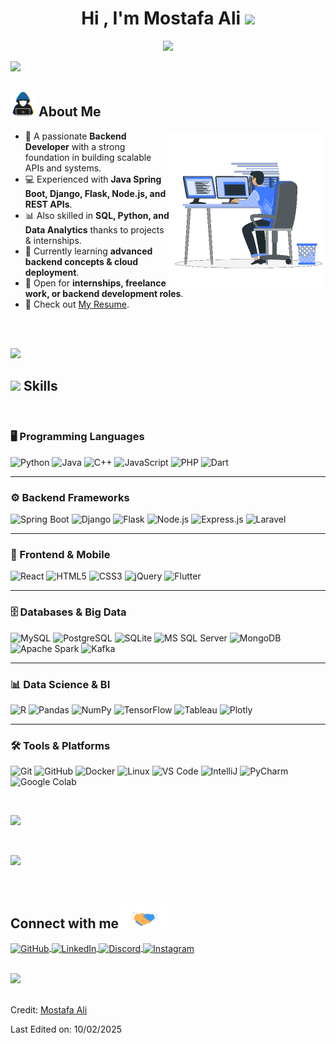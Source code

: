 <h1 align="center"><b>Hi , I'm Mostafa Ali </b><img src="https://media.giphy.com/media/hvRJCLFzcasrR4ia7z/giphy.gif" width="35"></h1>
<!--  -->
<p align="center">
  <a href="https://github.com/DenverCoder1/readme-typing-svg">
    <img src="https://readme-typing-svg.demolab.com?font=Fira+Code&weight=500&size=25&duration=2500&pause=500&random=false&width=435&lines=Al-Slamo+Alykom;Backend+Developer;FCAI+Fresh+Graduate;Love+Building+APIs;Passionate+about+Coding;Big+Fan+to+Al-Ahly+FC">
  </a>
</p>

<img src="https://user-images.githubusercontent.com/73097560/115834477-dbab4500-a447-11eb-908a-139a6edaec5c.gif"><br>


## <img src="https://github.com/0xAbdulKhalid/0xAbdulKhalid/raw/main/assets/mdImages/about_me.gif" width="40px"> **About Me**

<picture> 
  <img align="right" src="https://github.com/0xAbdulKhalid/0xAbdulKhalid/raw/main/assets/mdImages/Right_Side.gif" width="250px">
</picture>

- 🎯 A passionate **Backend Developer** with a strong foundation in building scalable APIs and systems.  
- 💻 Experienced with **Java Spring Boot, Django, Flask, Node.js, and REST APIs**.  
- 📊 Also skilled in **SQL, Python, and Data Analytics** thanks to projects & internships.  
- 🌱 Currently learning **advanced backend concepts & cloud deployment**.  
- 🚀 Open for **internships, freelance work, or backend development roles**.  
- 📄 Check out [My Resume](https://drive.google.com/file/d/1k-Uf3Aahe7U7J-FFg5OiYTyp3wsioCnV/view?usp=drive_link).  


<br><br>

<img src="https://user-images.githubusercontent.com/73097560/115834477-dbab4500-a447-11eb-908a-139a6edaec5c.gif"><br>

## <img src="https://media2.giphy.com/media/QssGEmpkyEOhBCb7e1/giphy.gif?cid=ecf05e47a0n3gi1bfqntqmob8g9aid1oyj2wr3ds3mg700bl&rid=giphy.gif" width ="25"><b> Skills</b>
<br>

<p align="center">

### 🖥️ Programming Languages  
![Python](https://img.shields.io/badge/Python-3670A0?style=for-the-badge&logo=python&logoColor=ffdd54) ![Java](https://img.shields.io/badge/Java-ED8B00?style=for-the-badge&logo=openjdk&logoColor=white) ![C++](https://img.shields.io/badge/C++-00599C?style=for-the-badge&logo=cplusplus&logoColor=white) ![JavaScript](https://img.shields.io/badge/JavaScript-323330?style=for-the-badge&logo=javascript&logoColor=F7DF1E) ![PHP](https://img.shields.io/badge/PHP-777BB4?style=for-the-badge&logo=php&logoColor=white) ![Dart](https://img.shields.io/badge/Dart-0175C2?style=for-the-badge&logo=dart&logoColor=white)  

---

### ⚙️ Backend Frameworks  
![Spring Boot](https://img.shields.io/badge/Spring_Boot-6DB33F?style=for-the-badge&logo=spring&logoColor=white) ![Django](https://img.shields.io/badge/Django-092E20?style=for-the-badge&logo=django&logoColor=white) ![Flask](https://img.shields.io/badge/Flask-000000?style=for-the-badge&logo=flask&logoColor=white) ![Node.js](https://img.shields.io/badge/Node.js-43853D?style=for-the-badge&logo=node.js&logoColor=white) ![Express.js](https://img.shields.io/badge/Express.js-000000?style=for-the-badge&logo=express&logoColor=white) ![Laravel](https://img.shields.io/badge/Laravel-FF2D20?style=for-the-badge&logo=laravel&logoColor=white)  

---

### 🎨 Frontend & Mobile  
![React](https://img.shields.io/badge/React-20232A?style=for-the-badge&logo=react&logoColor=61DAFB) ![HTML5](https://img.shields.io/badge/HTML5-E34F26?style=for-the-badge&logo=html5&logoColor=white) ![CSS3](https://img.shields.io/badge/CSS3-1572B6?style=for-the-badge&logo=css3&logoColor=white) ![jQuery](https://img.shields.io/badge/jQuery-0769AD?style=for-the-badge&logo=jquery&logoColor=white) ![Flutter](https://img.shields.io/badge/Flutter-02569B?style=for-the-badge&logo=flutter&logoColor=white)  

---

### 🗄️ Databases & Big Data  
![MySQL](https://img.shields.io/badge/MySQL-00000F?style=for-the-badge&logo=mysql&logoColor=white) ![PostgreSQL](https://img.shields.io/badge/PostgreSQL-316192?style=for-the-badge&logo=postgresql&logoColor=white) ![SQLite](https://img.shields.io/badge/SQLite-07405E?style=for-the-badge&logo=sqlite&logoColor=white) ![MS SQL Server](https://img.shields.io/badge/Microsoft_SQL_Server-CC2927?style=for-the-badge&logo=microsoftsqlserver&logoColor=white) ![MongoDB](https://img.shields.io/badge/MongoDB-4EA94B?style=for-the-badge&logo=mongodb&logoColor=white) ![Apache Spark](https://img.shields.io/badge/Apache_Spark-E25A1C?style=for-the-badge&logo=apachespark&logoColor=white) ![Kafka](https://img.shields.io/badge/Apache_Kafka-231F20?style=for-the-badge&logo=apachekafka&logoColor=white)  

---

### 📊 Data Science & BI  
![R](https://img.shields.io/badge/R-276DC3?style=for-the-badge&logo=r&logoColor=white) ![Pandas](https://img.shields.io/badge/Pandas-2C2D72?style=for-the-badge&logo=pandas&logoColor=white) ![NumPy](https://img.shields.io/badge/Numpy-013243?style=for-the-badge&logo=numpy&logoColor=white) ![TensorFlow](https://img.shields.io/badge/TensorFlow-FF6F00?style=for-the-badge&logo=TensorFlow&logoColor=white) ![Tableau](https://img.shields.io/badge/Tableau-E97627?style=for-the-badge&logo=Tableau&logoColor=white) ![Plotly](https://img.shields.io/badge/Plotly-3F4F75?style=for-the-badge&logo=plotly&logoColor=white)  

---

### 🛠️ Tools & Platforms  
![Git](https://img.shields.io/badge/Git-F05033?style=for-the-badge&logo=git&logoColor=white) ![GitHub](https://img.shields.io/badge/GitHub-181717?style=for-the-badge&logo=github&logoColor=white) ![Docker](https://img.shields.io/badge/Docker-2496ED?style=for-the-badge&logo=docker&logoColor=white) ![Linux](https://img.shields.io/badge/Linux-FCC624?style=for-the-badge&logo=linux&logoColor=black) ![VS Code](https://img.shields.io/badge/VS_Code-0078d7?style=for-the-badge&logo=visualstudiocode&logoColor=white) ![IntelliJ](https://img.shields.io/badge/IntelliJ_IDEA-000000?style=for-the-badge&logo=intellijidea&logoColor=white) ![PyCharm](https://img.shields.io/badge/PyCharm-000000?style=for-the-badge&logo=pycharm&logoColor=white) ![Google Colab](https://img.shields.io/badge/Google_Colab-F9AB00?style=for-the-badge&logo=googlecolab&logoColor=white)  

</p>

<br>

<img src="https://user-images.githubusercontent.com/73097560/115834477-dbab4500-a447-11eb-908a-139a6edaec5c.gif"><br>

<br>

<img src="https://user-images.githubusercontent.com/73097560/115834477-dbab4500-a447-11eb-908a-139a6edaec5c.gif"><br>

<br>

## Connect with me</b><img src="https://github.com/0xAbdulKhalid/0xAbdulKhalid/raw/main/assets/mdImages/handshake.gif" width ="80">

<p align="left">
<a href="https://github.com/Mostafadars" target="blank">
  <img align="center" src="https://raw.githubusercontent.com/rahuldkjain/github-profile-readme-generator/master/src/images/icons/Social/github.svg" alt="GitHub" height="30" width="40" />
</a>
<a href="https://www.linkedin.com/in/mostafa-ali-1b785a223/" target="blank">
  <img align="center" src="https://raw.githubusercontent.com/rahuldkjain/github-profile-readme-generator/master/src/images/icons/Social/linked-in-alt.svg" alt="LinkedIn" height="30" width="40" />
</a>
<a href="https://discordapp.com/users/mostafaali04040" target="blank">
  <img align="center" src="https://raw.githubusercontent.com/rahuldkjain/github-profile-readme-generator/master/src/images/icons/Social/discord.svg" alt="Discord" height="30" width="40" />
</a>

<a href="https://instagram.com/mostafaali805" target="blank">
  <img align="center" src="https://raw.githubusercontent.com/rahuldkjain/github-profile-readme-generator/master/src/images/icons/Social/instagram.svg" alt="Instagram" height="30" width="40" />
</a>
</p>


<br>
<img src="https://user-images.githubusercontent.com/73097560/115834477-dbab4500-a447-11eb-908a-139a6edaec5c.gif">
<br>
<br>

Credit: [Mostafa Ali](https://github.com/Mostafadars)

Last Edited on: 10/02/2025

